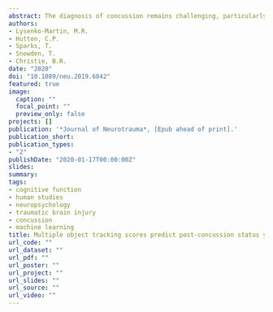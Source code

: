 ```yaml
---
abstract: The diagnosis of concussion remains challenging, particularly in cases where several months have passed between a head injury and clinical assessment. Tracking multiple moving objects in three-dimensional (3D) space engages many of the same cognitive processes that are affected by concussion, a form of mild traumatic brain injury (mTBI), suggesting that tests of 3D multiple object tracking (3D-MOT) may be sensitive to post-concussion syndrome after a brain injury has occurred. To test this, we evaluated 3D-MOT performance (using NeuroTrackerTM) against Sports Concussion Assessment Tool results for cognition, balance, and symptom severity in a large sample (N = 457) of male and female participants between the ages of 6 to 73. 3D-MOT performance in subjects under age 13 was not impaired by a history of concussion, but was positively associated with cognition and balance. 3D-MOT performance in those 13 and older was negatively associated with concussion symptom severity, and positively associated with cognition and balance. 3D-MOT was selectively impaired in subjects with probable post-concussion syndrome (pPCS), defined using the 95th percentile of symptom severity for subjects with no history of concussion. A decision tree predicted concussion status with 95.2% overall test accuracy (91.1% sensitivity, 97.8% specificity) using concussion history, age, and 3D-MOT score. Individuals with a history of concussion in the past 37 days were predicted to have pPCS if they were age 35 or older, or if they were under age 35 but achieved scores below 1.2 on the 3D-MOT. These results demonstrate the potential of 3D-MOT for pPCS diagnosis, and highlight the increased vulnerability to concussion symptoms that comes with age.
authors:
- Lysenko-Martin, M.R.
- Hutton, C.P.
- Sparks, T.
- Snowden, T.
- Christie, B.R.
date: "2020"
doi: "10.1089/neu.2019.6842"
featured: true
image:
  caption: ""
  focal_point: ""
  preview_only: false
projects: []
publication: '*Journal of Neurotrauma*, [Epub ahead of print].'
publication_short:
publication_types:
- "2"
publishDate: "2020-01-17T00:00:00Z"
slides: 
summary:
tags:
- cognitive function
- human studies
- neuropsychology
- traumatic brain injury
- concussion
- machine learning
title: Multiple object tracking scores predict post-concussion status years after mild traumatic brain injury
url_code: ""
url_dataset: ""
url_pdf: ""
url_poster: ""
url_project: ""
url_slides: ""
url_source: ""
url_video: ""
---
```

